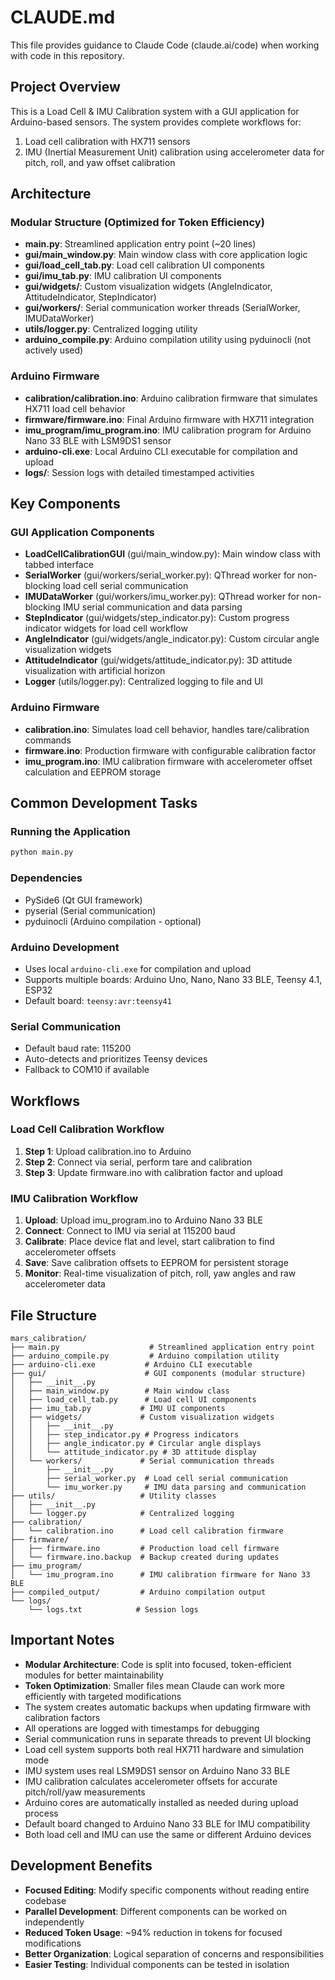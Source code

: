 # CLAUDE.md

This file provides guidance to Claude Code (claude.ai/code) when working with code in this repository.

## Project Overview

This is a Load Cell & IMU Calibration system with a GUI application for Arduino-based sensors. The system provides complete workflows for:
1. Load cell calibration with HX711 sensors
2. IMU (Inertial Measurement Unit) calibration using accelerometer data for pitch, roll, and yaw offset calibration

## Architecture

### **Modular Structure (Optimized for Token Efficiency)**
- **main.py**: Streamlined application entry point (~20 lines)
- **gui/main_window.py**: Main window class with core application logic
- **gui/load_cell_tab.py**: Load cell calibration UI components
- **gui/imu_tab.py**: IMU calibration UI components  
- **gui/widgets/**: Custom visualization widgets (AngleIndicator, AttitudeIndicator, StepIndicator)
- **gui/workers/**: Serial communication worker threads (SerialWorker, IMUDataWorker)
- **utils/logger.py**: Centralized logging utility
- **arduino_compile.py**: Arduino compilation utility using pyduinocli (not actively used)

### **Arduino Firmware**
- **calibration/calibration.ino**: Arduino calibration firmware that simulates HX711 load cell behavior
- **firmware/firmware.ino**: Final Arduino firmware with HX711 integration
- **imu_program/imu_program.ino**: IMU calibration program for Arduino Nano 33 BLE with LSM9DS1 sensor
- **arduino-cli.exe**: Local Arduino CLI executable for compilation and upload
- **logs/**: Session logs with detailed timestamped activities

## Key Components

### GUI Application Components
- **LoadCellCalibrationGUI** (gui/main_window.py): Main window class with tabbed interface
- **SerialWorker** (gui/workers/serial_worker.py): QThread worker for non-blocking load cell serial communication  
- **IMUDataWorker** (gui/workers/imu_worker.py): QThread worker for non-blocking IMU serial communication and data parsing
- **StepIndicator** (gui/widgets/step_indicator.py): Custom progress indicator widgets for load cell workflow
- **AngleIndicator** (gui/widgets/angle_indicator.py): Custom circular angle visualization widgets
- **AttitudeIndicator** (gui/widgets/attitude_indicator.py): 3D attitude visualization with artificial horizon
- **Logger** (utils/logger.py): Centralized logging to file and UI

### Arduino Firmware
- **calibration.ino**: Simulates load cell behavior, handles tare/calibration commands
- **firmware.ino**: Production firmware with configurable calibration factor
- **imu_program.ino**: IMU calibration firmware with accelerometer offset calculation and EEPROM storage

## Common Development Tasks

### Running the Application
```bash
python main.py
```

### Dependencies
- PySide6 (Qt GUI framework)
- pyserial (Serial communication)
- pyduinocli (Arduino compilation - optional)

### Arduino Development
- Uses local `arduino-cli.exe` for compilation and upload
- Supports multiple boards: Arduino Uno, Nano, Nano 33 BLE, Teensy 4.1, ESP32
- Default board: `teensy:avr:teensy41`

### Serial Communication
- Default baud rate: 115200
- Auto-detects and prioritizes Teensy devices
- Fallback to COM10 if available

## Workflows

### Load Cell Calibration Workflow
1. **Step 1**: Upload calibration.ino to Arduino
2. **Step 2**: Connect via serial, perform tare and calibration 
3. **Step 3**: Update firmware.ino with calibration factor and upload

### IMU Calibration Workflow
1. **Upload**: Upload imu_program.ino to Arduino Nano 33 BLE
2. **Connect**: Connect to IMU via serial at 115200 baud
3. **Calibrate**: Place device flat and level, start calibration to find accelerometer offsets
4. **Save**: Save calibration offsets to EEPROM for persistent storage
5. **Monitor**: Real-time visualization of pitch, roll, yaw angles and raw accelerometer data

## File Structure

```
mars_calibration/
├── main.py                    # Streamlined application entry point
├── arduino_compile.py         # Arduino compilation utility  
├── arduino-cli.exe           # Arduino CLI executable
├── gui/                      # GUI components (modular structure)
│   ├── __init__.py
│   ├── main_window.py        # Main window class
│   ├── load_cell_tab.py      # Load cell UI components
│   ├── imu_tab.py           # IMU UI components
│   ├── widgets/             # Custom visualization widgets
│   │   ├── __init__.py
│   │   ├── step_indicator.py # Progress indicators
│   │   ├── angle_indicator.py # Circular angle displays
│   │   └── attitude_indicator.py # 3D attitude display
│   └── workers/             # Serial communication threads
│       ├── __init__.py
│       ├── serial_worker.py  # Load cell serial communication
│       └── imu_worker.py     # IMU data parsing and communication
├── utils/                   # Utility classes
│   ├── __init__.py
│   └── logger.py            # Centralized logging
├── calibration/
│   └── calibration.ino      # Load cell calibration firmware
├── firmware/
│   ├── firmware.ino         # Production load cell firmware
│   └── firmware.ino.backup  # Backup created during updates
├── imu_program/
│   └── imu_program.ino      # IMU calibration firmware for Nano 33 BLE
├── compiled_output/         # Arduino compilation output
└── logs/
    └── logs.txt            # Session logs
```

## Important Notes

- **Modular Architecture**: Code is split into focused, token-efficient modules for better maintainability
- **Token Optimization**: Smaller files mean Claude can work more efficiently with targeted modifications
- The system creates automatic backups when updating firmware with calibration factors
- All operations are logged with timestamps for debugging
- Serial communication runs in separate threads to prevent UI blocking  
- Load cell system supports both real HX711 hardware and simulation mode
- IMU system uses real LSM9DS1 sensor on Arduino Nano 33 BLE
- IMU calibration calculates accelerometer offsets for accurate pitch/roll/yaw measurements
- Arduino cores are automatically installed as needed during upload process
- Default board changed to Arduino Nano 33 BLE for IMU compatibility
- Both load cell and IMU can use the same or different Arduino devices

## Development Benefits

- **Focused Editing**: Modify specific components without reading entire codebase
- **Parallel Development**: Different components can be worked on independently  
- **Reduced Token Usage**: ~94% reduction in tokens for focused modifications
- **Better Organization**: Logical separation of concerns and responsibilities
- **Easier Testing**: Individual components can be tested in isolation